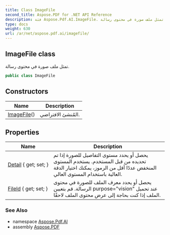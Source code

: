 ```yaml
---
title: Class ImageFile
second_title: Aspose.PDF for .NET API Reference
description: فئة Aspose.Pdf.AI.ImageFile. تمثل ملف صورة في محتوى رسالة
type: docs
weight: 630
url: /ar/net/aspose.pdf.ai/imagefile/
---
```

## ImageFile class

تمثل ملف صورة في محتوى رسالة.

```csharp
public class ImageFile
```

## Constructors

| Name | Description |
| --- | --- |
| [ImageFile](imagefile/)() | المُنشئ الافتراضي. |

## Properties

| Name | Description |
| --- | --- |
| [Detail](../../aspose.pdf.ai/imagefile/detail/) { get; set; } | يحصل أو يحدد مستوى التفاصيل للصورة إذا تم تحديده من قبل المستخدم. يستخدم المستوى المنخفض عددًا أقل من الرموز، يمكنك اختيار الدقة العالية باستخدام المستوى العالي. |
| [FileId](../../aspose.pdf.ai/imagefile/fileid/) { get; set; } | يحصل أو يحدد معرف الملف للصورة في محتوى الرسالة. قم بتعيين purpose="vision" عند تحميل الملف إذا كنت بحاجة إلى عرض محتوى الملف لاحقًا. |

### See Also

* namespace [Aspose.Pdf.AI](../../aspose.pdf.ai/)
* assembly [Aspose.PDF](../../)